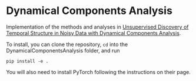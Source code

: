 # Dynamical Components Analysis

Implementation of the methods and analyses in [Unsupervised Discovery of Temporal Structure in Noisy Data with Dynamical Components Analysis](https://arxiv.org/abs/1905.09944).

To install, you can clone the repository, `cd` into the DynamicalComponentsAnalysis folder, and run

`pip install -e .`

You will also need to install PyTorch following the instructions on their page.
